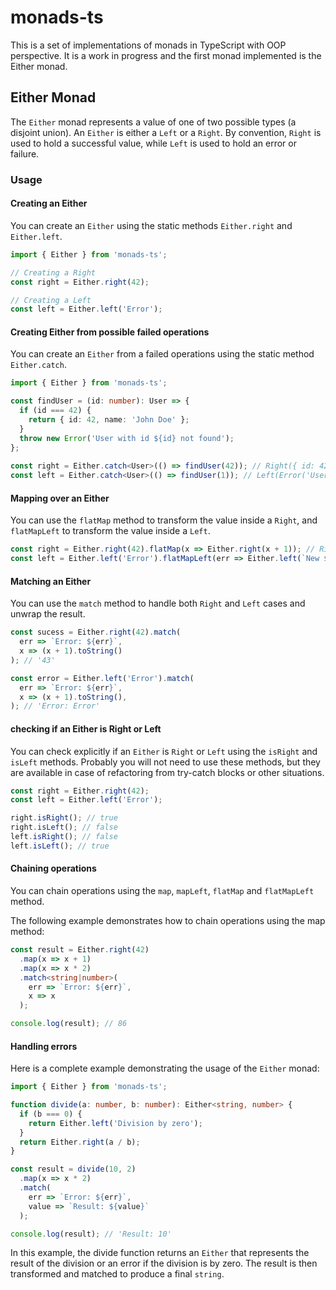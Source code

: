 # monads-ts

This is a set of implementations of monads in TypeScript with OOP perspective.
It is a work in progress and the first monad implemented is the Either monad.

## Either Monad
The `Either` monad represents a value of one of two possible types (a disjoint union).
An `Either` is either a `Left` or a `Right`. 
By convention, `Right` is used to hold a successful value, 
while `Left` is used to hold an error or failure.

### Usage
#### Creating an Either

You can create an `Either` using the static methods `Either.right` and `Either.left`.
```typescript
import { Either } from 'monads-ts';

// Creating a Right
const right = Either.right(42);

// Creating a Left
const left = Either.left('Error');
```

#### Creating Either from possible failed operations

You can create an `Either` from a failed operations using the static method `Either.catch`.
```typescript
import { Either } from 'monads-ts';

const findUser = (id: number): User => {
  if (id === 42) {
    return { id: 42, name: 'John Doe' };
  }
  throw new Error('User with id ${id} not found');
};
  
const right = Either.catch<User>(() => findUser(42)); // Right({ id: 42, name: 'John Doe' })
const left = Either.catch<User>(() => findUser(1)); // Left(Error('User with id 1 not found'))
```

#### Mapping over an Either

You can use the `flatMap` method to transform the value inside a `Right`, and `flatMapLeft` to transform the value inside a `Left`.

```typescript
const right = Either.right(42).flatMap(x => Either.right(x + 1)); // Right(43)
const left = Either.left('Error').flatMapLeft(err => Either.left(`New ${err}`)); // Left('New Error')
```

#### Matching an Either

You can use the `match` method to handle both `Right` and `Left` cases and unwrap the result.

```typescript
const sucess = Either.right(42).match(
  err => `Error: ${err}`,
  x => (x + 1).toString()
); // '43'

const error = Either.left('Error').match(
  err => `Error: ${err}`,
  x => (x + 1).toString(),
); // 'Error: Error'
```

#### checking if an Either is Right or Left
You can check explicitly if an `Either` is `Right` or `Left` using the `isRight` and `isLeft` methods.
Probably you will not need to use these methods, but they are available
in case of refactoring from try-catch blocks or other situations.

```typescript
const right = Either.right(42);
const left = Either.left('Error');

right.isRight(); // true
right.isLeft(); // false
left.isRight(); // false
left.isLeft(); // true
```

#### Chaining operations

You can chain operations using the `map`, `mapLeft`, `flatMap` and `flatMapLeft` method.

The following example demonstrates how to chain operations using the map method:

```typescript
const result = Either.right(42)
  .map(x => x + 1)
  .map(x => x * 2)
  .match<string|number>(
    err => `Error: ${err}`,
    x => x
  );

console.log(result); // 86
```


#### Handling errors

Here is a complete example demonstrating the usage of the `Either` monad:

```typescript
import { Either } from 'monads-ts';

function divide(a: number, b: number): Either<string, number> {
  if (b === 0) {
    return Either.left('Division by zero');
  }
  return Either.right(a / b);
}

const result = divide(10, 2)
  .map(x => x * 2)
  .match(
    err => `Error: ${err}`,
    value => `Result: ${value}`
  );

console.log(result); // 'Result: 10'
```
In this example, the divide function returns an `Either` that represents the result of the division or an error if the division is by zero. The result is then transformed and matched to produce a final `string`.

